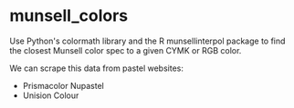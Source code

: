 # munsell_colors

Use Python's colormath library and the R munsellinterpol package
to find the closest Munsell color spec to a given CYMK or RGB
color.

We can scrape this data from pastel websites:

* Prismacolor Nupastel
* Unision Colour
